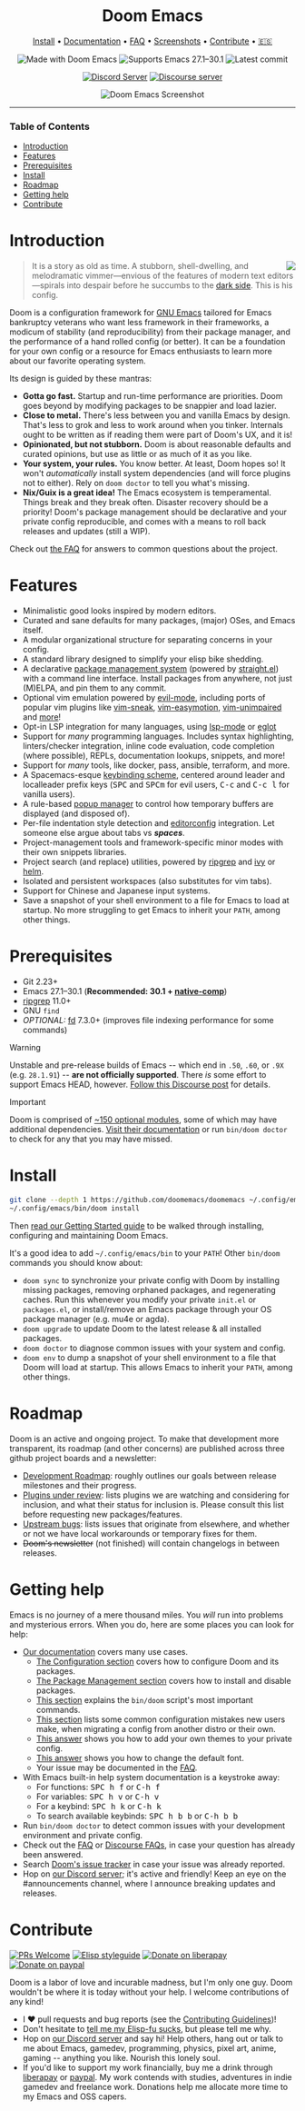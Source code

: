 <div align="center">

# Doom Emacs

[Install](#install) • [Documentation] • [FAQ] • [Screenshots] • [Contribute](#contribute) • [🇪🇸](README.es.md)

![Made with Doom Emacs](https://img.shields.io/github/tag/doomemacs/doomemacs.svg?style=flat-square&label=release&color=58839b)
![Supports Emacs 27.1–30.1](https://img.shields.io/badge/Supports-Emacs_27.1–30.1-blueviolet.svg?style=flat-square&logo=GNU%20Emacs&logoColor=white)
![Latest commit](https://img.shields.io/github/last-commit/doomemacs/doomemacs?style=flat-square)
<!-- ![Build status: master](https://img.shields.io/github/workflow/status/doomemacs/doomemacs/CI/master?style=flat-square) -->
[![Discord Server](https://img.shields.io/discord/406534637242810369?color=738adb&label=Discord&logo=discord&logoColor=white&style=flat-square)][Discord]
[![Discourse server](https://img.shields.io/discourse/users?server=https%3A%2F%2Fdiscourse.doomemacs.org&logo=discourse&label=Discourse&style=flat-square&color=9cf)][Discourse]

![Doom Emacs Screenshot](https://raw.githubusercontent.com/doomemacs/doomemacs/screenshots/main.png)

</div>

---

### Table of Contents
- [Introduction](#introduction)
- [Features](#features)
- [Prerequisites](#prerequisites)
- [Install](#install)
- [Roadmap](#roadmap)
- [Getting help](#getting-help)
- [Contribute](#contribute)


# Introduction
<a href="http://ultravioletbat.deviantart.com/art/Yay-Evil-111710573">
  <img src="https://raw.githubusercontent.com/doomemacs/doomemacs/screenshots/cacochan.png" align="right" />
</a>

> It is a story as old as time. A stubborn, shell-dwelling, and melodramatic
> vimmer—envious of the features of modern text editors—spirals into
> despair before he succumbs to the [dark side][evil-mode]. This is his config.

Doom is a configuration framework for [GNU Emacs] tailored for Emacs bankruptcy
veterans who want less framework in their frameworks, a modicum of stability
(and reproducibility) from their package manager, and the performance of a hand
rolled config (or better). It can be a foundation for your own config or a
resource for Emacs enthusiasts to learn more about our favorite operating
system.

Its design is guided by these mantras:

+ **Gotta go fast.** Startup and run-time performance are priorities. Doom goes
  beyond by modifying packages to be snappier and load lazier.
+ **Close to metal.** There's less between you and vanilla Emacs by design.
  That's less to grok and less to work around when you tinker. Internals ought
  to be written as if reading them were part of Doom's UX, and it is!
+ **Opinionated, but not stubborn.** Doom is about reasonable defaults and
  curated opinions, but use as little or as much of it as you like.
+ **Your system, your rules.** You know better. At least, Doom hopes so! It
  won't *automatically* install system dependencies (and will force plugins not
  to either). Rely on `doom doctor` to tell you what's missing.
+ **Nix/Guix is a great idea!** The Emacs ecosystem is temperamental. Things
  break and they break often. Disaster recovery should be a priority! Doom's
  package management should be declarative and your private config reproducible,
  and comes with a means to roll back releases and updates (still a WIP).
  
Check out [the FAQ][FAQ] for answers to common questions about the project.


# Features
- Minimalistic good looks inspired by modern editors.
- Curated and sane defaults for many packages, (major) OSes, and Emacs itself.
- A modular organizational structure for separating concerns in your config.
- A standard library designed to simplify your elisp bike shedding.
- A declarative [package management system][package-management] (powered by
  [straight.el]) with a command line interface. Install packages from anywhere,
  not just (M)ELPA, and pin them to any commit.
- Optional vim emulation powered by [evil-mode], including ports of popular vim
  plugins like [vim-sneak], [vim-easymotion], [vim-unimpaired] and
  [more][ported-vim-plugins]!
- Opt-in LSP integration for many languages, using [lsp-mode] or [eglot]
- Support for *many* programming languages. Includes syntax highlighting,
  linters/checker integration, inline code evaluation, code completion (where
  possible), REPLs, documentation lookups, snippets, and more!
- Support for *many* tools, like docker, pass, ansible, terraform, and more.
- A Spacemacs-esque [keybinding scheme][bindings], centered around leader
  and localleader prefix keys (<kbd>SPC</kbd> and <kbd>SPC</kbd><kbd>m</kbd> for
  evil users, <kbd>C-c</kbd> and <kbd>C-c l</kbd> for vanilla users).
- A rule-based [popup manager][popup-system] to control how temporary buffers
  are displayed (and disposed of).
- Per-file indentation style detection and [editorconfig] integration. Let
  someone else argue about tabs vs **_spaces_**.
- Project-management tools and framework-specific minor modes with their own
  snippets libraries.
- Project search (and replace) utilities, powered by [ripgrep] and [ivy] or
  [helm].
- Isolated and persistent workspaces (also substitutes for vim tabs).
- Support for Chinese and Japanese input systems.
- Save a snapshot of your shell environment to a file for Emacs to load at
  startup. No more struggling to get Emacs to inherit your `PATH`, among other
  things.


# Prerequisites
- Git 2.23+
- Emacs 27.1–30.1 (**Recommended: 30.1 +
  [native-comp](https://www.emacswiki.org/emacs/GccEmacs)**)
- [ripgrep] 11.0+
- GNU `find`
- *OPTIONAL:* [fd] 7.3.0+ (improves file indexing performance for some commands)

> [!WARNING]
> Unstable and pre-release builds of Emacs -- which end in `.50`, `.60`, or
> `.9X` (e.g. `28.1.91`) -- **are not officially supported**. There *is* some
> effort to support Emacs HEAD, however. [Follow this Discourse
> post](https://discourse.doomemacs.org/t/3241) for details.
 
> [!IMPORTANT]
> Doom is comprised of [~150 optional modules][Modules], some of which may have
> additional dependencies. [Visit their documentation][Modules] or run `bin/doom
> doctor` to check for any that you may have missed.


# Install
``` sh
git clone --depth 1 https://github.com/doomemacs/doomemacs ~/.config/emacs
~/.config/emacs/bin/doom install
```

Then [read our Getting Started guide][getting-started] to be walked through
installing, configuring and maintaining Doom Emacs.

It's a good idea to add `~/.config/emacs/bin` to your `PATH`! Other `bin/doom`
commands you should know about:

+ `doom sync` to synchronize your private config with Doom by installing missing
  packages, removing orphaned packages, and regenerating caches. Run this
  whenever you modify your private `init.el` or `packages.el`, or install/remove
  an Emacs package through your OS package manager (e.g. mu4e or agda).
+ `doom upgrade` to update Doom to the latest release & all installed packages.
+ `doom doctor` to diagnose common issues with your system and config.
+ `doom env` to dump a snapshot of your shell environment to a file that Doom
  will load at startup. This allows Emacs to inherit your `PATH`, among other
  things.


# Roadmap
Doom is an active and ongoing project. To make that development more
transparent, its roadmap (and other concerns) are published across three github
project boards and a newsletter:

+ [Development Roadmap](https://discourse.doomemacs.org/t/development-roadmap/42):
  roughly outlines our goals between release milestones and their progress.
+ [Plugins under review](https://github.com/orgs/doomemacs/projects/5):
  lists plugins we are watching and considering for inclusion, and what their
  status for inclusion is. Please consult this list before requesting new
  packages/features.
+ [Upstream bugs](https://github.com/orgs/doomemacs/projects/7): lists
  issues that originate from elsewhere, and whether or not we have local
  workarounds or temporary fixes for them.
+ ~~Doom's newsletter~~ (not finished) will contain changelogs in between
  releases.
  

# Getting help
Emacs is no journey of a mere thousand miles. You _will_ run into problems and
mysterious errors. When you do, here are some places you can look for help:

+ [Our documentation][documentation] covers many use cases.
  + [The Configuration section][configuration] covers how to configure Doom and
    its packages.
  + [The Package Management section][package-management] covers how to install
    and disable packages.
  + [This section][bin/doom] explains the `bin/doom` script's most important
    commands.
  + [This section][common-mistakes] lists some common configuration mistakes new
    users make, when migrating a config from another distro or their own.
  + [This answer][change-theme] shows you how to add your own themes to your
    private config.
  + [This answer][change-font] shows you how to change the default font.
  + Your issue may be documented in the [FAQ].
+ With Emacs built-in help system documentation is a keystroke away:
  + For functions: <kbd>SPC h f</kbd> or <kbd>C-h f</kbd>
  + For variables: <kbd>SPC h v</kbd> or <kbd>C-h v</kbd>
  + For a keybind: <kbd>SPC h k</kbd> or <kbd>C-h k</kbd>
  + To search available keybinds: <kbd>SPC h b b</kbd> or <kbd>C-h b b</kbd>
+ Run `bin/doom doctor` to detect common issues with your development
  environment and private config.
+ Check out the [FAQ] or [Discourse FAQs][discourse-faq], in case your question
  has already been answered.
+ Search [Doom's issue tracker](https://github.com/doomemacs/doomemacs/issues) in case your issue was already
  reported.
+ Hop on [our Discord server][discord]; it's active and friendly! Keep an eye on
  the #announcements channel, where I announce breaking updates and releases.


# Contribute
[![PRs Welcome](https://img.shields.io/badge/PRs-welcome-brightgreen.svg?style=flat-square)](http://makeapullrequest.com) 
[![Elisp styleguide](https://img.shields.io/badge/elisp-style%20guide-purple?style=flat-square)](https://github.com/bbatsov/emacs-lisp-style-guide)
[![Donate on liberapay](https://img.shields.io/badge/liberapay-donate-1.svg?style=flat-square&logo=liberapay&color=blue)][liberapay]
[![Donate on paypal](https://img.shields.io/badge/paypal-donate-1?style=flat-square&logo=paypal&color=blue)][paypal]

Doom is a labor of love and incurable madness, but I'm only one guy. Doom
wouldn't be where it is today without your help. I welcome contributions of any
kind!

+ I :heart: pull requests and bug reports (see the [Contributing
  Guidelines][contribute])!
+ Don't hesitate to [tell me my Elisp-fu
  sucks](https://github.com/doomemacs/doomemacs/issues/new/choose), but please
  tell me why.
+ Hop on [our Discord server][Discord] and say hi! Help others, hang out or talk
  to me about Emacs, gamedev, programming, physics, pixel art, anime, gaming --
  anything you like. Nourish this lonely soul.
+ If you'd like to support my work financially, buy me a drink through
  [liberapay] or [paypal]. My work contends with studies, adventures in indie
  gamedev and freelance work. Donations help me allocate more time to my Emacs
  and OSS capers.


[contribute]: docs/contributing.org
[discord]: https://doomemacs.org/discord
[discourse]: https://discourse.doomemacs.org
[discourse-faq]: https://discourse.doomemacs.org/tag/faq
[documentation]: docs/index.org
[faq]: https://github.com/hlissner/doom-emacs/blob/master/docs/faq.org
[getting-started]: docs/getting_started.org
[install]: docs/getting_started.org#install
[backtrace]: docs/getting_started.org#how-to-extract-a-backtrace-from-an-error
[configuration]: docs/getting_started.org#configuring-doom
[package-management]: docs/getting_started.org#package-management
[bin/doom]: docs/getting_started.org#the-bindoom-utility
[common-mistakes]: docs/getting_started.org#common-mistakes-when-configuring-doom-emacs
[change-theme]: docs/faq.org#how-do-i-change-the-theme
[change-font]: docs/faq.org#how-do-i-change-the-fonts
[modules]: docs/modules.org
[popup-system]: modules/ui/popup/README.org
[screenshots]: https://github.com/doomemacs/doomemacs/tree/screenshots#emacsd-screenshots

[bindings]: modules/config/default/+evil-bindings.el
[editorconfig]: http://editorconfig.org/
[evil-mode]: https://github.com/emacs-evil/evil
[fd]: https://github.com/sharkdp/fd
[gnu emacs]: https://www.gnu.org/software/emacs/
[helm]: https://github.com/emacs-helm/helm
[ivy]: https://github.com/abo-abo/swiper
[lsp-mode]: https://github.com/emacs-lsp/lsp-mode
[eglot]: https://github.com/joaotavora/eglot
[nix]: https://nixos.org
[ported-vim-plugins]: modules/editor/evil/README.org#ported-vim-plugins
[ripgrep]: https://github.com/BurntSushi/ripgrep
[straight.el]: https://github.com/radian-software/straight.el
[vim-easymotion]: https://github.com/easymotion/vim-easymotion
[vim-lion]: https://github.com/tommcdo/vim-lion
[vim-sneak]: https://github.com/justinmk/vim-sneak
[vim-unimpaired]: https://github.com/tpope/vim-unimpaired

[liberapay]: https://liberapay.com/hlissner/donate
[paypal]: https://paypal.me/henriklissner/10
